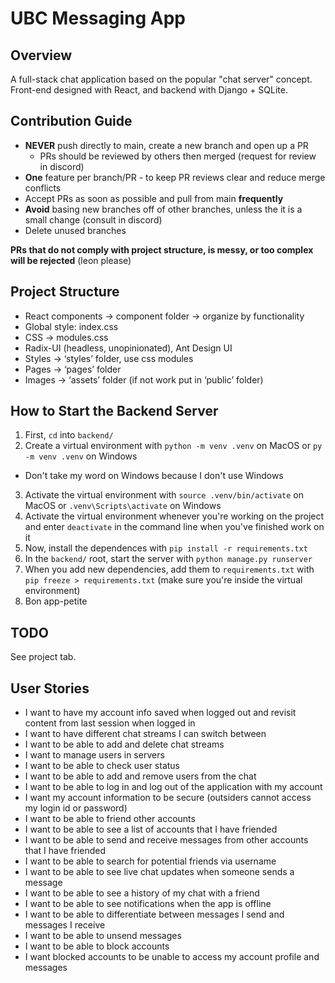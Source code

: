 # UBC Messaging App

## Overview
A full-stack chat application based on the popular "chat server" concept. Front-end designed with React, and backend with Django + SQLite.

## Contribution Guide
- **NEVER** push directly to main, create a new branch and open up a PR
  - PRs should be reviewed by others then merged (request for review in discord)
- **One** feature per branch/PR - to keep PR reviews clear and reduce merge conflicts
- Accept PRs as soon as possible and pull from main **frequently**
- **Avoid** basing new branches off of other branches, unless the it is a small change (consult in discord)
- Delete unused branches

**PRs that do not comply with project structure, is messy, or too complex will be rejected** (leon please)

## Project Structure
- React components -> component folder -> organize by functionality
- Global style: index.css
- CSS -> modules.css
- Radix-UI (headless, unopinionated), Ant Design UI
- Styles -> ‘styles’ folder, use css modules
- Pages -> ‘pages’ folder
- Images -> ‘assets’ folder (if not work put in ‘public’ folder)

## How to Start the Backend Server
1. First, `cd` into `backend/`
2. Create a virtual environment with `python -m venv .venv` on MacOS or `py -m venv .venv` on Windows
  - Don't take my word on Windows because I don't use Windows
3. Activate the virtual environment with `source .venv/bin/activate` on MacOS or `.venv\Scripts\activate` on Windows
4. Activate the virtual environment whenever you're working on the project and enter `deactivate` in the command line when you've finished work on it
5. Now, install the dependences with `pip install -r requirements.txt`
6. In the `backend/` root, start the server with `python manage.py runserver`
7. When you add new dependencies, add them to `requirements.txt` with `pip freeze > requirements.txt` (make sure you're inside the virtual environment)
8. Bon app-petite


## TODO
See project tab.

## User Stories
- I want to have my account info saved when logged out and revisit content from last session when logged in
- I want to have different chat streams I can switch between
- I want to be able to add and delete chat streams
- I want to manage users in servers
- I want to be able to check user status
- I want to be able to add and remove users from the chat
- I want to be able to log in and log out of the application with my account
- I want my account information to be secure (outsiders cannot access my login id or password)
- I want to be able to friend other accounts
- I want to be able to see a list of accounts that I have friended
- I want to be able to send and receive messages from other accounts that I have friended
- I want to be able to search for potential friends via username
- I want to be able to see live chat updates when someone sends a message
- I want to be able to see a history of my chat with a friend
- I want to be able to see notifications when the app is offline
- I want to be able to differentiate between messages I send and messages I receive
- I want to be able to unsend messages
- I want to be able to block accounts
- I want blocked accounts to be unable to access my account profile and messages
